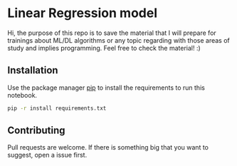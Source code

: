# Linear Regression model

Hi, the purpose of this repo is to save the material that I will prepare for trainings about ML/DL algorithms or any topic regarding with those areas of study and implies programming.
Feel free to check the material! :)

## Installation

Use the package manager [pip](https://pip.pypa.io/en/stable/) to install the requirements to run this notebook.

```bash
pip -r install requirements.txt
```

## Contributing
Pull requests are welcome. If there is something big that you want to suggest, open a issue first.
